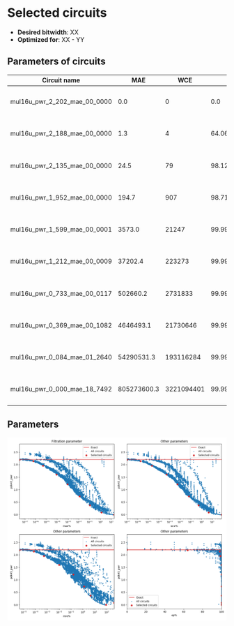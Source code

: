 
Selected circuits
===================
 - **Desired bitwidth**: XX
 - **Optimized for**: XX - YY


Parameters of circuits
----------------------------

| Circuit name | MAE | WCE | EP | MRE | Download |
| --- |  --- | --- | --- | --- | --- | 
| mul16u_pwr_2_202_mae_00_0000 | 0.0 | 0 | 0.0 | 0.0 |  [Verilog generic](mul16u_pwr_2_202_mae_00_0000_gen.v) [Verilog PDK45](mul16u_pwr_2_202_mae_00_0000_pdk45.v)  [C](mul16u_pwr_2_202_mae_00_0000.c) |
| mul16u_pwr_2_188_mae_00_0000 | 1.3 | 4 | 64.0625 | 4.4393e-06 |  [Verilog generic](mul16u_pwr_2_188_mae_00_0000_gen.v) [Verilog PDK45](mul16u_pwr_2_188_mae_00_0000_pdk45.v)  [C](mul16u_pwr_2_188_mae_00_0000.c) |
| mul16u_pwr_2_135_mae_00_0000 | 24.5 | 79 | 98.1231689453 | 7.13325e-05 |  [Verilog generic](mul16u_pwr_2_135_mae_00_0000_gen.v) [Verilog PDK45](mul16u_pwr_2_135_mae_00_0000_pdk45.v)  [C](mul16u_pwr_2_135_mae_00_0000.c) |
| mul16u_pwr_1_952_mae_00_0000 | 194.7 | 907 | 98.7106323242 | 0.000500933 |  [Verilog generic](mul16u_pwr_1_952_mae_00_0000_gen.v) [Verilog PDK45](mul16u_pwr_1_952_mae_00_0000_pdk45.v)  [C](mul16u_pwr_1_952_mae_00_0000.c) |
| mul16u_pwr_1_599_mae_00_0001 | 3573.0 | 21247 | 99.995931983 | 0.0094995235 |  [Verilog generic](mul16u_pwr_1_599_mae_00_0001_gen.v) [Verilog PDK45](mul16u_pwr_1_599_mae_00_0001_pdk45.v)  [C](mul16u_pwr_1_599_mae_00_0001.c) |
| mul16u_pwr_1_212_mae_00_0009 | 37202.4 | 223273 | 99.9986048788 | 0.1513285167 |  [Verilog generic](mul16u_pwr_1_212_mae_00_0009_gen.v) [Verilog PDK45](mul16u_pwr_1_212_mae_00_0009_pdk45.v)  [C](mul16u_pwr_1_212_mae_00_0009.c) |
| mul16u_pwr_0_733_mae_00_0117 | 502660.2 | 2731833 | 99.9996573199 | 1.2527233165 |  [Verilog generic](mul16u_pwr_0_733_mae_00_0117_gen.v) [Verilog PDK45](mul16u_pwr_0_733_mae_00_0117_pdk45.v)  [C](mul16u_pwr_0_733_mae_00_0117.c) |
| mul16u_pwr_0_369_mae_00_1082 | 4646493.1 | 21730646 | 99.9999893596 | 4.3840632204 |  [Verilog generic](mul16u_pwr_0_369_mae_00_1082_gen.v) [Verilog PDK45](mul16u_pwr_0_369_mae_00_1082_pdk45.v)  [C](mul16u_pwr_0_369_mae_00_1082.c) |
| mul16u_pwr_0_084_mae_01_2640 | 54290531.3 | 193116284 | 99.9999974621 | 421.415265997 |  [Verilog generic](mul16u_pwr_0_084_mae_01_2640_gen.v) [Verilog PDK45](mul16u_pwr_0_084_mae_01_2640_pdk45.v)  [C](mul16u_pwr_0_084_mae_01_2640.c) |
| mul16u_pwr_0_000_mae_18_7492 | 805273600.3 | 3221094401 | 99.9969482422 | 87.9880436608 |  [Verilog generic](mul16u_pwr_0_000_mae_18_7492_gen.v) [Verilog PDK45](mul16u_pwr_0_000_mae_18_7492_pdk45.v)  [C](mul16u_pwr_0_000_mae_18_7492.c) |

Parameters
--------------
![Parameters figure](fig.png)
         